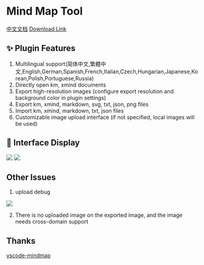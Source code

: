 # Mind Map Tool

[中文文档](https://github.com/oorzc/vscode-mindmap/blob/main/README.zh-CN.md)
[Download Link](https://marketplace.visualstudio.com/items?itemName=oorzc.mind-map)

## ✨ Plugin Features

1. Multilingual support(简体中文,繁體中文,English,German,Spanish,French,Italian,Czech,Hungarian,Japanese,Korean,Polish,Portuguese,Russia)
2. Directly open km, xmind documents
3. Export high-resolution images (configure export resolution and background color in plugin settings)
4. Export km, xmind, markdown, svg, txt, json, png files
5. Import km, xmind, markdown, txt, json files
6. Customizable image upload interface (if not specified, local images will be used)

## 📖 Interface Display

![](https://cdn.jsdelivr.net/gh/oorzc/public_img@main/img/2023%2F12%2F15%2F20231215115936.png)
![](https://cdn.jsdelivr.net/gh/oorzc/public_img@main/img/2023%2F12%2F15%2F20231215120032.png)

## Other Issues

1. upload debug

![](https://cdn.jsdelivr.net/gh/oorzc/public_img@main/img/2023%2F12%2F15%2F20231215124302.png)

2. There is no uploaded image on the exported image, and the image needs cross-domain support

## Thanks

[vscode-mindmap](https://github.com/souche/vscode-mindmap)